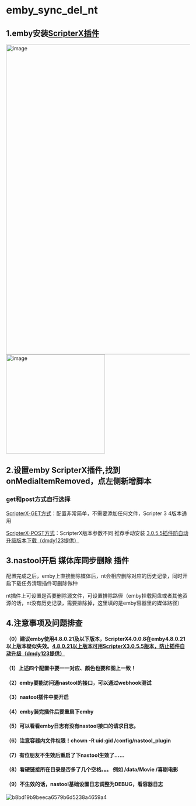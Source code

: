 # emby_sync_del_nt

## 1.emby安装[ScripterX插件](https://github.com/AnthonyMusgrove/Emby-ScripterX)

<img width="847" alt="image" src="https://user-images.githubusercontent.com/54088512/229109971-7e321835-c3af-4a40-af65-029bbceb383b.png">

<img width="271" alt="image" src="https://user-images.githubusercontent.com/54088512/227704280-0238b261-c0f4-4676-8acb-71c586ad4695.png">

## 2.设置emby ScripterX插件,找到onMediaItemRemoved，点左侧新增脚本
### get和post方式自行选择
[ScripterX-GET方式](https://github.com/thsrite/emby_sync_del_nt/blob/main/ScripterX-GET.md)：配置非常简单，不需要添加任何文件，Scripter 3 4版本通用

[ScripterX-POST方式](https://github.com/thsrite/emby_sync_del_nt/blob/main/ScripterX-POST.md)：ScripterX版本参数不同
推荐手动安装 [3.0.5.5插件防自动升级版本下载（dmdy123提供）](https://github.com/thsrite/emby_sync_del_nt/raw/main/EmbyScripterX3.0.5.5.zip)

## 3.nastool开启 媒体库同步删除 插件

配置完成之后，emby上直接删除媒体后，nt会相应删除对应的历史记录，同时开启下载任务清理插件可删除做种

nt插件上可设置是否要删除源文件，可设置排除路径（emby挂载网盘或者其他资源的话，nt没有历史记录，需要排除掉，这里填的是emby容器里的媒体路径）

## 4.注意事项及问题排查
#### （0）建议emby使用4.8.0.21及以下版本，ScripterX4.0.0.8在emby4.8.0.21以上版本疑似失效。[4.8.0.21以上版本可用ScripterX3.0.5.5版本，防止插件自动升级（dmdy123提供）](https://github.com/thsrite/emby_sync_del_nt/raw/main/EmbyScripterX3.0.5.5.zip)
#### （1）上述四个配置中要一一对应、颜色也要和图上一致！
#### （2）emby要能访问通nastool的接口，可以通过webhook测试
#### （3）nastool插件中要开启
#### （4）emby装完插件后要重启下emby
#### （5）可以看看emby日志有没有nastool接口的请求日志。
#### （6）注意容器内文件权限！chown -R uid:gid /config/nastool_plugin
#### （7）有位朋友不生效后重启了下nastool生效了……
#### （8）看硬链接所在目录是否多了几个空格。。。  例如 /data/Movie          /喜剧电影
#### （9）不生效的话，nastool基础设置日志调整为DEBUG，看容器日志
![b8bd19b9beeca6579b6d5238a4659a4](https://user-images.githubusercontent.com/54088512/228716464-964ca745-3a1f-47c4-ac9f-250306d11714.jpg)
